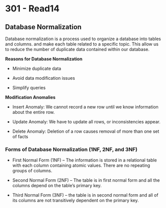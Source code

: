 # 301 - Read14

## Database Normalization

Database normalization is a process used to organize a database into tables and columns. and make each table related to a specific topic. This allow us to reduce the number of duplicate data contained within our database.

**Reasons for Database Normalization** 

- Minimize duplicate data

- Avoid data modification issues 

- Simplify queries


**Modification Anomalies** 

- Insert Anomaly: We cannot record a new row until we know information about the entire row.

- Update Anomaly: We have to update all rows, or inconsistencies appear.

- Delete Anomaly: Deletion of a row causes removal of more than one set of facts


### Forms of Database Normalization (1NF, 2NF, and 3NF)

- First Normal Form (1NF) – The information is stored in a relational table with each column containing atomic values. There are no repeating groups of columns.

- Second Normal Form (2NF) – The table is in first normal form and all the columns depend on the table’s primary key.

- Third Normal Form (3NF) – the table is in second normal form and all of its columns are not transitively dependent on the primary key.